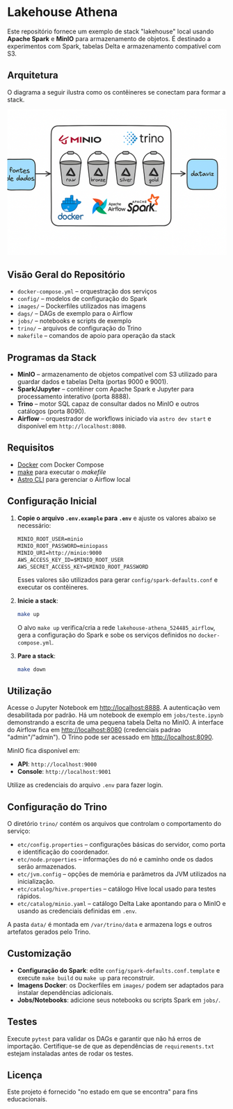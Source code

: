 # Lakehouse Athena

Este repositório fornece um exemplo de stack "lakehouse" local usando **Apache Spark** e **MinIO** para armazenamento de objetos. É destinado a experimentos com Spark, tabelas Delta e armazenamento compatível com S3.

## Arquitetura

O diagrama a seguir ilustra como os contêineres se conectam para formar a stack.

![Arquitetura do projeto](image.png)

## Visão Geral do Repositório

- `docker-compose.yml` – orquestração dos serviços
- `config/` – modelos de configuração do Spark
- `images/` – Dockerfiles utilizados nas imagens
- `dags/` – DAGs de exemplo para o Airflow
- `jobs/` – notebooks e scripts de exemplo
- `trino/` – arquivos de configuração do Trino
- `makefile` – comandos de apoio para operação da stack

## Programas da Stack

- **MinIO** – armazenamento de objetos compatível com S3 utilizado para guardar dados e tabelas Delta (portas 9000 e 9001).
- **Spark/Jupyter** – contêiner com Apache Spark e Jupyter para processamento interativo (porta 8888).
- **Trino** – motor SQL capaz de consultar dados no MinIO e outros catálogos (porta 8090).
- **Airflow** – orquestrador de workflows iniciado via `astro dev start` e disponível em `http://localhost:8080`.

## Requisitos

- [Docker](https://docs.docker.com/get-docker/) com Docker Compose
- [make](https://www.gnu.org/software/make/) para executar o *makefile*
- [Astro CLI](https://docs.astronomer.io/astro/cli/install-cli/) para gerenciar o Airflow local

## Configuração Inicial

1. **Copie o arquivo `.env.example` para `.env`** e ajuste os valores abaixo se necessário:

   ```env
   MINIO_ROOT_USER=minio
   MINIO_ROOT_PASSWORD=miniopass
   MINIO_URI=http://minio:9000
   AWS_ACCESS_KEY_ID=$MINIO_ROOT_USER
   AWS_SECRET_ACCESS_KEY=$MINIO_ROOT_PASSWORD
   ```
   Esses valores são utilizados para gerar `config/spark-defaults.conf` e executar os contêineres.

2. **Inicie a stack**:

   ```bash
   make up
   ```
   O alvo `make up` verifica/cria a rede `lakehouse-athena_524485_airflow`, gera a configuração do Spark e sobe os serviços definidos no `docker-compose.yml`.

3. **Pare a stack**:

   ```bash
   make down
   ```

## Utilização

Acesse o Jupyter Notebook em [http://localhost:8888](http://localhost:8888). A autenticação vem desabilitada por padrão. Há um notebook de exemplo em `jobs/teste.ipynb` demonstrando a escrita de uma pequena tabela Delta no MinIO.
A interface do Airflow fica em [http://localhost:8080](http://localhost:8080) (credenciais padrao "admin"/"admin").
O Trino pode ser acessado em [http://localhost:8090](http://localhost:8090).

MinIO fica disponível em:

- **API**: `http://localhost:9000`
- **Console**: `http://localhost:9001`

Utilize as credenciais do arquivo `.env` para fazer login.

## Configuração do Trino

O diretório `trino/` contém os arquivos que controlam o comportamento do serviço:

- `etc/config.properties` – configurações básicas do servidor, como porta e identificação do coordenador.
- `etc/node.properties` – informações do nó e caminho onde os dados serão armazenados.
- `etc/jvm.config` – opções de memória e parâmetros da JVM utilizados na inicialização.
- `etc/catalog/hive.properties` – catálogo Hive local usado para testes rápidos.
- `etc/catalog/minio.yaml` – catálogo Delta Lake apontando para o MinIO e usando as credenciais definidas em `.env`.

A pasta `data/` é montada em `/var/trino/data` e armazena logs e outros artefatos gerados pelo Trino.

## Customização

- **Configuração do Spark**: edite `config/spark-defaults.conf.template` e execute `make build` ou `make up` para reconstruir.
- **Imagens Docker**: os Dockerfiles em `images/` podem ser adaptados para instalar dependências adicionais.
- **Jobs/Notebooks**: adicione seus notebooks ou scripts Spark em `jobs/`.

## Testes

Execute `pytest` para validar os DAGs e garantir que não há erros de importação.
Certifique-se de que as dependências de `requirements.txt` estejam instaladas antes de rodar os testes.

## Licença

Este projeto é fornecido "no estado em que se encontra" para fins educacionais.
